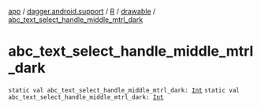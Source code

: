 [app](../../../index.md) / [dagger.android.support](../../index.md) / [R](../index.md) / [drawable](index.md) / [abc_text_select_handle_middle_mtrl_dark](./abc_text_select_handle_middle_mtrl_dark.md)

# abc_text_select_handle_middle_mtrl_dark

`static val abc_text_select_handle_middle_mtrl_dark: `[`Int`](https://kotlinlang.org/api/latest/jvm/stdlib/kotlin/-int/index.html)
`static val abc_text_select_handle_middle_mtrl_dark: `[`Int`](https://kotlinlang.org/api/latest/jvm/stdlib/kotlin/-int/index.html)